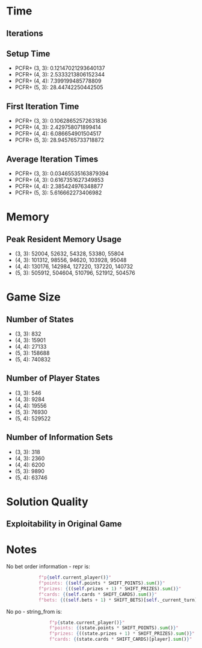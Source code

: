 # Time

## Iterations

## Setup Time

 * PCFR+ (3, 3): 0.12147021293640137
 * PCFR+ (4, 3): 2.5333213806152344
 * PCFR+ (4, 4): 7.399199485778809
 * PCFR+ (5, 3): 28.44742250442505

## First Iteration Time

 * PCFR+ (3, 3): 0.10628652572631836
 * PCFR+ (4, 3): 2.429758071899414
 * PCFR+ (4, 4): 6.086654901504517
 * PCFR+ (5, 3): 28.945765733718872

## Average Iteration Times

 * PCFR+ (3, 3): 0.03465535163879394
 * PCFR+ (4, 3): 0.6167351627349853
 * PCFR+ (4, 4): 2.385424976348877
 * PCFR+ (5, 3): 5.616662273406982

# Memory

## Peak Resident Memory Usage

 * (3, 3): 52004, 52632, 54328, 53380, 55804
 * (4, 3): 101312, 98556, 94620, 103928, 95048
 * (4, 4): 130176, 142984, 127220, 137220, 140732
 * (5, 3): 505912, 504604, 510796, 521912, 504576

# Game Size

## Number of States

 * (3, 3): 832
 * (4, 3): 15901
 * (4, 4): 27133
 * (5, 3): 158688
 * (5, 4): 740832

## Number of Player States

 * (3, 3): 546
 * (4, 3): 9284
 * (4, 4): 19556
 * (5, 3): 76930
 * (5, 4): 529522

## Number of Information Sets

 * (3, 3): 318
 * (4, 3): 2360
 * (4, 4): 6200
 * (5, 3): 9890
 * (5, 4): 63746

# Solution Quality

## Exploitability in Original Game


# Notes

No bet order information - repr is:
```python
            f"p{self.current_player()}"
            f"points: {(self.points * SHIFT_POINTS).sum()}"
            f"prizes: {((self.prizes + 1) * SHIFT_PRIZES).sum()}"
            f"cards: {(self.cards * SHIFT_CARDS).sum()}"
            f"bets: {((self.bets + 1) * SHIFT_BETS)[self._current_turn].sum() if self._current_turn < self._num_turns else -1}"
```

No po - string_from is:
```python
                f"p{state.current_player()}"
                f"points: {(state.points * SHIFT_POINTS).sum()}"
                f"prizes: {((state.prizes + 1) * SHIFT_PRIZES).sum()}"
                f"cards: {(state.cards * SHIFT_CARDS)[player].sum()}"
```